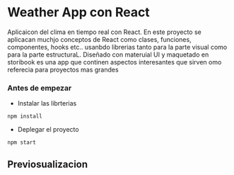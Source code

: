 # Weather App con React
Aplicaicon del clima en tiempo real con React.
En este proyecto se aplicacan muchjo conceptos de React como clases, funciones, componentes, hooks etc.. usanbdo librerias tanto para la parte visual como para la parte estructuraL.
Diseñado con materuial UI y maquetado en storibook es una app que continen aspectos interesantes que sirven omo referecia para proyectos mas grandes
### Antes de empezar 
- Instalar las librterias 
```
npm install
```
-  Deplegar el proyecto
```
npm start
```
## Previosualizacion  
